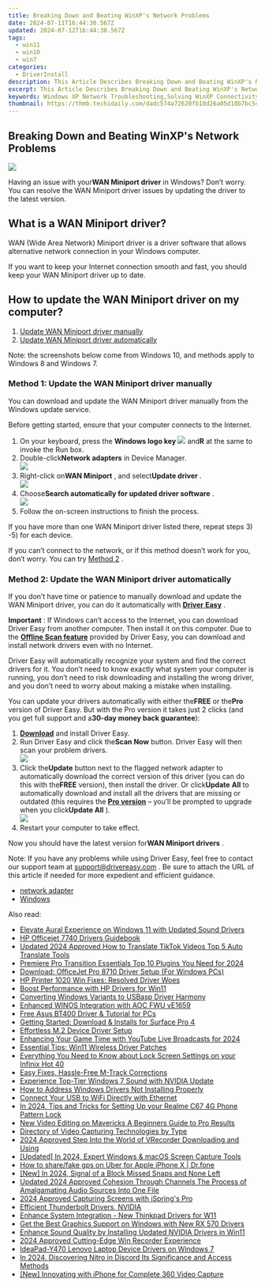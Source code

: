 ```yaml
---
title: Breaking Down and Beating WinXP's Network Problems
date: 2024-07-11T16:44:30.567Z
updated: 2024-07-12T16:44:30.567Z
tags:
  - win11
  - win10
  - win7
categories:
  - DriverInstall
description: This Article Describes Breaking Down and Beating WinXP's Network Problems
excerpt: This Article Describes Breaking Down and Beating WinXP's Network Problems
keywords: Windows XP Network Troubleshooting,Solving WinXP Connectivity Issues,WinXP Network Error Solutions,Troubleshooting WinXP Network Settings,Common WinXP Networking Problems,WinXP Networking Repair Strategies,Optimizing WinXP Network Performance
thumbnail: https://thmb.techidaily.com/dadc574a72620fb10d26a05d18b7bc541d4008da38e3f5b8b4a33a2f717ba587.jpg
---
```


## Breaking Down and Beating WinXP's Network Problems

![](https://images.drivereasy.com/wp-content/uploads/2018/10/img_5bc865296a8d8.jpg)

 Having an issue with your**WAN Miniport driver** in Windows? Don’t worry. You can resolve the WAN Miniport driver issues by updating the driver to the latest version.

## What is a WAN Miniport driver?

 WAN (Wide Area Network) Miniport driver is a driver software that allows alternative network connection in your Windows computer.

 If you want to keep your Internet connection smooth and fast, you should keep your WAN Miniport driver up to date.

## How to update the WAN Miniport driver on my computer?

1. [Update WAN Miniport driver manually](#F1)
2. [Update WAN Miniport driver automatically](#F2)

 Note: the screenshots below come from Windows 10, and methods apply to Windows 8 and Windows 7.

### Method 1: Update the WAN Miniport driver manually

 You can download and update the WAN Miniport driver manually from the Windows update service.

 Before getting started, ensure that your computer connects to the Internet.

1. On your keyboard, press the **Windows logo key ![](https://images.drivereasy.com/wp-content/uploads/2017/09/img_59b0b16974940.png)**  and**R** at the same to invoke the Run box.
2. Double-click**Network adapters** in Device Manager.  
![](https://images.drivereasy.com/wp-content/uploads/2018/10/img_5bc8666c67b7d.jpg)
3. Right-click on**WAN Miniport** , and select**Update driver** .  
![](https://images.drivereasy.com/wp-content/uploads/2018/10/img_5bc866c1d8ce0.jpg)
4. Choose**Search automatically for updated driver software** .  
![](https://images.drivereasy.com/wp-content/uploads/2018/10/img_5bc8664229f42.jpg)
5. Follow the on-screen instructions to finish the process.

 If you have more than one WAN Miniport driver listed there, repeat steps 3) -5) for each device.

 If you can’t connect to the network, or if this method doesn’t work for you, don’t worry. You can try [Method 2](#F2) .

### Method 2: Update the WAN Miniport driver automatically

 If you don’t have time or patience to manually download and update the WAN Miniport driver, you can do it automatically with [**Driver** **Easy**](https://tools.techidaily.com/drivereasy/download/) .

**Important** : If Windows can’t access to the Internet, you can download Driver Easy from another computer. Then install it on this computer. Due to the **[Offline Scan feature](https://tools.techidaily.com/drivereasy/download/)**  provided by Driver Easy, you can download and install network drivers even with no Internet.

 Driver Easy will automatically recognize your system and find the correct drivers for it. You don’t need to know exactly what system your computer is running, you don’t need to risk downloading and installing the wrong driver, and you don’t need to worry about making a mistake when installing.

 You can update your drivers automatically with either the**FREE** or the**Pro** version of Driver Easy. But with the Pro version it takes just 2 clicks (and you get full support and a**30-day money back guarantee**):

1. **[Download](https://tools.techidaily.com/drivereasy/download/)**  and install Driver Easy.
2. Run Driver Easy and click the**Scan Now** button. Driver Easy will then scan your problem drivers.  
![](https://images.drivereasy.com/wp-content/uploads/2018/10/img_5bc866da6fd7d.jpg)
3. Click the**Update** button next to the flagged network adapter to automatically download the correct version of this driver (you can do this with the**FREE** version), then install the driver. Or click**Update** **All** to automatically download and install all the drivers that are missing or outdated (this requires the **[Pro version](https://tools.techidaily.com/drivereasy/download/)**  – you’ll be prompted to upgrade when you click**Update All** ).  
![](https://images.drivereasy.com/wp-content/uploads/2018/10/img_5bc8677f1635c.jpg)
4. Restart your computer to take effect.

 Now you should have the latest version for**WAN Miniport drivers** .

 Note: If you have any problems while using Driver Easy, feel free to contact our support team at [support@drivereasy.com](mailto:support@drivereasy.com) . Be sure to attach the URL of this article if needed for more expedient and efficient guidance.

* [network adapter](https://tools.techidaily.com/drivereasy/download/)
* [Windows](https://tools.techidaily.com/drivereasy/download/)

<ins class="adsbygoogle"
     style="display:block"
     data-ad-format="autorelaxed"
     data-ad-client="ca-pub-7571918770474297"
     data-ad-slot="1223367746"></ins>



<ins class="adsbygoogle"
     style="display:block"
     data-ad-client="ca-pub-7571918770474297"
     data-ad-slot="8358498916"
     data-ad-format="auto"
     data-full-width-responsive="true"></ins>

<span class="atpl-alsoreadstyle">Also read:</span>
<div><ul>
<li><a href="https://driver-install.techidaily.com/elevate-aural-experience-on-windows-11-with-updated-sound-drivers/"><u>Elevate Aural Experience on Windows 11 with Updated Sound Drivers</u></a></li>
<li><a href="https://driver-install.techidaily.com/hp-officejet-7740-drivers-guidebook/"><u>HP Officejet 7740 Drivers Guidebook</u></a></li>
<li><a href="https://ai-voice-clone.techidaily.com/updated-2024-approved-how-to-translate-tiktok-videos-top-5-auto-translate-tools/"><u>Updated 2024 Approved How to Translate TikTok Videos Top 5 Auto Translate Tools</u></a></li>
<li><a href="https://smart-video-creator.techidaily.com/premiere-pro-transition-essentials-top-10-plugins-you-need-for-2024/"><u>Premiere Pro Transition Essentials Top 10 Plugins You Need for 2024</u></a></li>
<li><a href="https://driver-install.techidaily.com/download-officejet-pro-8710-driver-setup-for-windows-pcs/"><u>Download: OfficeJet Pro 8710 Driver Setup (For Windows PCs)</u></a></li>
<li><a href="https://driver-install.techidaily.com/hp-printer-1020-win-fixes-resolved-driver-woes/"><u>HP Printer 1020 Win Fixes: Resolved Driver Woes</u></a></li>
<li><a href="https://driver-install.techidaily.com/boost-performance-with-hp-drivers-for-win11/"><u>Boost Performance with HP Drivers for Win11</u></a></li>
<li><a href="https://driver-install.techidaily.com/converting-windows-variants-to-usbasp-driver-harmony/"><u>Converting Windows Variants to USBasp Driver Harmony</u></a></li>
<li><a href="https://driver-install.techidaily.com/enhanced-winos-integration-with-aoc-fwu-ve1659/"><u>Enhanced WINOS Integration with AOC FWU vE1659</u></a></li>
<li><a href="https://driver-install.techidaily.com/free-asus-bt400-driver-and-tutorial-for-pcs/"><u>Free Asus BT400 Driver & Tutorial for PCs</u></a></li>
<li><a href="https://driver-install.techidaily.com/getting-started-download-and-installs-for-surface-pro-4/"><u>Getting Started: Download & Installs for Surface Pro 4</u></a></li>
<li><a href="https://driver-install.techidaily.com/effortless-m2-device-driver-setup/"><u>Effortless M.2 Device Driver Setup</u></a></li>
<li><a href="https://youtube-videos.techidaily.com/enhancing-your-game-time-with-youtube-live-broadcasts-for-2024/"><u>Enhancing Your Game Time with YouTube Live Broadcasts for 2024</u></a></li>
<li><a href="https://driver-install.techidaily.com/essential-tips-win11-wireless-driver-patches/"><u>Essential Tips: Win11 Wireless Driver Patches</u></a></li>
<li><a href="https://unlock-android.techidaily.com/everything-you-need-to-know-about-lock-screen-settings-on-your-infinix-hot-40-by-drfone-android/"><u>Everything You Need to Know about Lock Screen Settings on your Infinix Hot 40</u></a></li>
<li><a href="https://driver-install.techidaily.com/easy-fixes-hassle-free-m-track-corrections/"><u>Easy Fixes, Hassle-Free M-Track Corrections</u></a></li>
<li><a href="https://driver-install.techidaily.com/experience-top-tier-windows-7-sound-with-nvidia-update/"><u>Experience Top-Tier Windows 7 Sound with NVIDIA Update</u></a></li>
<li><a href="https://driver-install.techidaily.com/how-to-address-windows-drivers-not-installing-properly/"><u>How to Address Windows Drivers Not Installing Properly</u></a></li>
<li><a href="https://driver-install.techidaily.com/connect-your-usb-to-wifi-directly-with-ethernet/"><u>Connect Your USB to WiFi Directly with Ethernet</u></a></li>
<li><a href="https://easy-unlock-android.techidaily.com/in-2024-tips-and-tricks-for-setting-up-your-realme-c67-4g-phone-pattern-lock-by-drfone-android/"><u>In 2024, Tips and Tricks for Setting Up your Realme C67 4G Phone Pattern Lock</u></a></li>
<li><a href="https://smart-video-editing.techidaily.com/new-video-editing-on-mavericks-a-beginners-guide-to-pro-results/"><u>New Video Editing on Mavericks A Beginners Guide to Pro Results</u></a></li>
<li><a href="https://extra-lessons.techidaily.com/directory-of-video-capturing-technologies-by-type/"><u>Directory of Video Capturing Technologies by Type</u></a></li>
<li><a href="https://visual-screen-recording.techidaily.com/2024-approved-step-into-the-world-of-vrecorder-downloading-and-using/"><u>2024 Approved  Step Into the World of VRecorder  Downloading and Using</u></a></li>
<li><a href="https://video-screen-grab.techidaily.com/updated-in-2024-expert-windows-and-macos-screen-capture-tools/"><u>[Updated] In 2024, Expert Windows & macOS Screen Capture Tools</u></a></li>
<li><a href="https://fake-location.techidaily.com/how-to-sharefake-gps-on-uber-for-apple-iphone-x-drfone-by-drfone-virtual-ios/"><u>How to share/fake gps on Uber for Apple iPhone X | Dr.fone</u></a></li>
<li><a href="https://snapchat-videos.techidaily.com/new-in-2024-signal-of-a-block-missed-snaps-and-none-left/"><u>[New] In 2024, Signal of a Block  Missed Snaps and None Left</u></a></li>
<li><a href="https://audio-editing.techidaily.com/updated-2024-approved-cohesion-through-channels-the-process-of-amalgamating-audio-sources-into-one-file/"><u>Updated 2024 Approved Cohesion Through Channels The Process of Amalgamating Audio Sources Into One File</u></a></li>
<li><a href="https://digital-screen-recording.techidaily.com/2024-approved-capturing-screens-with-isprings-pro/"><u>2024 Approved  Capturing Screens with iSpring's Pro</u></a></li>
<li><a href="https://driver-install.techidaily.com/efficient-thunderbolt-drivers-nvidia/"><u>Efficient Thunderbolt Drivers, NVIDIA</u></a></li>
<li><a href="https://driver-install.techidaily.com/enhance-system-integration-new-thinkpad-drivers-for-w11/"><u>Enhance System Integration - New Thinkpad Drivers for W11</u></a></li>
<li><a href="https://driver-install.techidaily.com/get-the-best-graphics-support-on-windows-with-new-rx-570-drivers/"><u>Get the Best Graphics Support on Windows with New RX 570 Drivers</u></a></li>
<li><a href="https://driver-install.techidaily.com/enhance-sound-quality-by-installing-updated-nvidia-drivers-in-win11/"><u>Enhance Sound Quality by Installing Updated NVIDIA Drivers in Win11</u></a></li>
<li><a href="https://visual-screen-recording.techidaily.com/2024-approved-cutting-edge-win-recorder-experience/"><u>2024 Approved  Cutting-Edge Win Recorder Experience</u></a></li>
<li><a href="https://driver-install.techidaily.com/ideapad-y470-lenovo-laptop-device-drivers-on-windows-7/"><u>IdeaPad-Y470 Lenovo Laptop Device Drivers on Windows 7</u></a></li>
<li><a href="https://discord-videos.techidaily.com/in-2024-discovering-nitro-in-discord-its-significance-and-access-methods/"><u>In 2024, Discovering Nitro in Discord  Its Significance and Access Methods</u></a></li>
<li><a href="https://some-techniques.techidaily.com/new-innovating-with-iphone-for-complete-360-video-capture/"><u>[New] Innovating with iPhone for Complete 360 Video Capture</u></a></li>
</ul></div>
